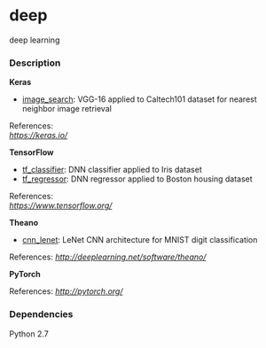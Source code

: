 # deep
deep learning

### Description

**Keras**

- [image_search](./keras/image_search.py): VGG-16 applied to Caltech101 dataset for nearest neighbor image retrieval

References:  
*https://keras.io/*  

**TensorFlow**

- [tf_classifier](./tensorflow/tf_classifier.py): DNN classifier applied to Iris dataset
- [tf_regressor](./tensorflow/tf_regressor.py): DNN regressor applied to Boston housing dataset

References:  
*https://www.tensorflow.org/*

**Theano**
- [cnn_lenet](./theano/theano_cnn_lenet.py): LeNet CNN architecture for MNIST digit classification

References:
*http://deeplearning.net/software/theano/*

**PyTorch**

References:
*http://pytorch.org/*


### Dependencies

Python 2.7  


